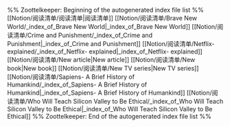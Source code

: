 %% Zoottelkeeper: Beginning of the autogenerated index file list  %%
 [[Notion/阅读清单/阅读清单|阅读清单]]
 [[Notion/阅读清单/Brave New World/_index_of_Brave New World|_index_of_Brave New World]]
 [[Notion/阅读清单/Crime and Punishment/_index_of_Crime and Punishment|_index_of_Crime and Punishment]]
 [[Notion/阅读清单/Netflix- explained/_index_of_Netflix- explained|_index_of_Netflix- explained]]
 [[Notion/阅读清单/New article|New article]]
 [[Notion/阅读清单/New book|New book]]
 [[Notion/阅读清单/New TV series|New TV series]]
 [[Notion/阅读清单/Sapiens- A Brief History of Humankind/_index_of_Sapiens- A Brief History of Humankind|_index_of_Sapiens- A Brief History of Humankind]]
 [[Notion/阅读清单/Who Will Teach Silicon Valley to Be Ethical/_index_of_Who Will Teach Silicon Valley to Be Ethical|_index_of_Who Will Teach Silicon Valley to Be Ethical]]
%% Zoottelkeeper: End of the autogenerated index file list  %%
